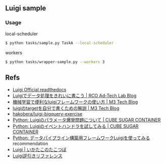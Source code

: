 ## Luigi sample

### Usage

local-scheduler 

```bash
$ python tasks/sample.py TaskA --local-scheduler
```

workers

```bash
$ python tasks/wrapper-sample.py --workers 3
```


## Refs

- [Luigi Official readthedocs](https://luigi.readthedocs.io/en/stable/index.html)
- [Luigiでデータ処理をきれいに書こう | RCO Ad-Tech Lab Blog](https://www.rco.recruit.co.jp/career/engineer/blog/akiba-python-luigi-01/)
- [機械学習で便利なluigiフレームワークの使い方 | M3 Tech Blog](https://www.m3tech.blog/entry/2018/10/17/105115)
- [luigiのtargetを自分で書くための解説 | M3 Tech Blog](https://www.m3tech.blog/entry/2018/11/12/110000) 
- [hakobera/luigi-bigquery-exercise](https://github.com/hakobera/luigi-bigquery-exercise/blob/master/doc/luigi-basics.md)
- [Python: Luigiのパラメータ爆発問題について | CUBE SUGAR CONTAINER](https://blog.amedama.jp/entry/luigi-parameter-explosion)
- [Python: Luigiのイベントハンドラを試してみる | CUBE SUGAR CONTAINER](https://blog.amedama.jp/entry/luigi-event-handler)
- [Python: データパイプライン構築用フレームワークLuigiを使ってみる](https://blog.amedama.jp/entry/2017/05/13/203907) recommendation
- [Luigi | いかたこのたこつぼ](https://ikatakos.com/pot/programming/python/packages/luigi)
- [Luigi逆引きリファレンス](https://qiita.com/hagino3000/items/b9a7761dad1f352ec723#gcp)